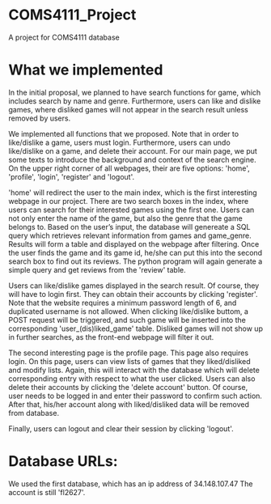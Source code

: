 # COMS4111_Project
A project for COMS4111 database

# What we implemented
In the initial proposal, we planned to have search functions for game, which includes search by name and genre.
Furthermore, users can like and dislike games, where disliked games will not appear in the search result unless removed by users.

We implemented all functions that we proposed. Note that in order to like/dislike a game, users must login.
Furthermore, users can undo like/dislike on a game, and delete their account.
For our main page, we put some texts to introduce the background and context of the search engine. On the upper right corner of all webpages, their are five options: 'home', 'profile', 'login', 'register' and 'logout'.

'home' will redirect the user to the main index, which is the first interesting webpage in our project. There are two search boxes in the index, where users can search for their interested games using the first one.
Users can not only enter the name of the game, but also the genre that the game belongs to.
Based on the user’s input, the database will genereate a SQL query which retrieves relevant information from games and game_genre. Results will form a table and displayed on the webpage after filtering.
Once the user finds the game and its game id, he/she can put this into the second search box to find out its reviews. The python program will again generate a simple query and get reviews from the 'review' table.

Users can like/dislike games displayed in the search result. Of course, they will have to login first. They can obtain their accounts by clicking 'register'. Note that the website requires a minimum password length of 6, and duplicated username is not allowed. When clicking like/dislike buttom, a POST request will be triggered, and such game will be inserted into the corresponding 'user_(dis)liked_game' table. Disliked games will not show up in further searches, as the front-end webpage will filter it out. 

The second interesting page is the profile page. This page also requires login. On this page, users can view lists of games that they liked/disliked and modify lists. Again, this will interact with the database which will delete corresponding entry with respect to what the user clicked.
Users can also delete their accounts by clicking the 'delete account' button. Of course, user needs to be logged in and enter their password to confirm such action. After that, his/her account along with liked/disliked data will be removed from database.

Finally, users can logout and clear their session by clicking 'logout'.


# Database URLs:
We used the first database, which has an ip address of 34.148.107.47
The account is still 'fl2627'.
